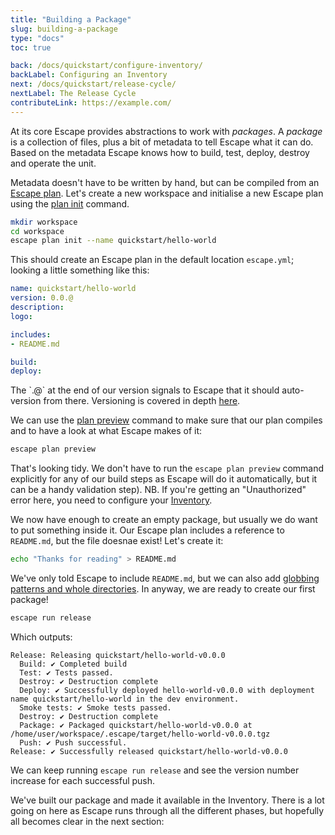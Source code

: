 ```yaml
---
title: "Building a Package"
slug: building-a-package
type: "docs"
toc: true

back: /docs/quickstart/configure-inventory/
backLabel: Configuring an Inventory
next: /docs/quickstart/release-cycle/
nextLabel: The Release Cycle
contributeLink: https://example.com/
---
```


At its core Escape provides abstractions to work with _packages_. A _package_
is a collection of files, plus a bit of metadata to tell Escape what it can do.
Based on the metadata Escape knows how to build, test, deploy, destroy and
operate the unit.

Metadata doesn't have to be written by hand, but can be compiled from an
[Escape plan](/docs/reference/escape-plan/).  Let's create a new workspace and initialise
a new Escape plan using the [plan init](/docs/reference/escape_plan_init/) command.

```bash
mkdir workspace
cd workspace
escape plan init --name quickstart/hello-world
```

This should create an Escape plan in the default location `escape.yml`; looking
a little something like this:

```yaml
name: quickstart/hello-world
version: 0.0.@
description: 
logo: 

includes:
- README.md

build: 
deploy:
```

<div class='docling'>
The `.@` at the end of our version signals to Escape that it should
auto-version from there. Versioning is covered in depth
<a href='/docs/guides/versioning/'>here</a>.
</div>

We can use the [plan preview](/docs/reference/escape_plan_preview/) command to make sure 
that our plan compiles and to have a look at what Escape makes of it:


```bash
escape plan preview
```

That's looking tidy. We don't have to run the `escape plan preview` command
explicitly for any of our build steps as Escape will do it automatically, but
it can be a handy validation step). NB. If you're getting an "Unauthorized"
error here, you need to configure your
[Inventory](/docs/quickstart/configure-escape/).

We now have enough to create an empty package, but usually we do want to put
something inside it. Our Escape plan includes a reference to `README.md`, but
the file doesnae exist! Let's create it:

```bash
echo "Thanks for reading" > README.md
```

We've only told Escape to include `README.md`, but we can also add [globbing
patterns and whole directories](/docs/reference/escape-plan/#includes).  In anyway, we
are ready to create our first package!

```bash
escape run release
```

Which outputs:

```
Release: Releasing quickstart/hello-world-v0.0.0
  Build: ✔️ Completed build
  Test: ✔️ Tests passed.
  Destroy: ✔️ Destruction complete
  Deploy: ✔️ Successfully deployed hello-world-v0.0.0 with deployment name quickstart/hello-world in the dev environment.
  Smoke tests: ✔️ Smoke tests passed.
  Destroy: ✔️ Destruction complete
  Package: ✔️ Packaged quickstart/hello-world-v0.0.0 at /home/user/workspace/.escape/target/hello-world-v0.0.0.tgz
  Push: ✔️ Push successful.
Release: ✔️ Successfully released quickstart/hello-world-v0.0.0
```

We can keep running `escape run release` and see the version number increase
for each successful push.

We've built our package and made it available in the Inventory.  There
is a lot going on here as Escape runs through all the different phases, but
hopefully all becomes clear in the next section:

